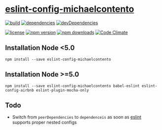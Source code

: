 [eslint-config-michaelcontento][]
=================================

[![build](https://travis-ci.org/michaelcontento/eslint-config-michaelcontento.svg)](https://travis-ci.org/michaelcontento/eslint-config-michaelcontento)
[![dependencies](https://david-dm.org/michaelcontento/eslint-config-michaelcontento.svg)](https://david-dm.org/michaelcontento/eslint-config-michaelcontento)
[![devDependencies](https://david-dm.org/michaelcontento/eslint-config-michaelcontento/dev-status.svg)](https://david-dm.org/michaelcontento/eslint-config-michaelcontento#info=devDependencies)

[![license](https://img.shields.io/npm/l/eslint-config-michaelcontento.svg?style=flat-square)](https://www.npmjs.com/package/eslint-config-michaelcontento)
[![npm version](https://img.shields.io/npm/v/eslint-config-michaelcontento.svg?style=flat-square)](https://www.npmjs.com/package/eslint-config-michaelcontento)
[![npm downloads](https://img.shields.io/npm/dm/eslint-config-michaelcontento.svg?style=flat-square)](https://www.npmjs.com/package/eslint-config-michaelcontento)
[![Code Climate](https://codeclimate.com/github/michaelcontento/eslint-config-michaelcontento/badges/gpa.svg)](https://codeclimate.com/github/michaelcontento/eslint-config-michaelcontento)

## Installation Node <5.0

    npm install --save eslint-config-michaelcontento

## Installation Node >=5.0

    npm install --save eslint-config-michaelcontento babel-eslint eslint-config-airbnb eslint-plugin-mocha-only

## Todo

- Switch from `peerDependencies` to `dependenceis` as soon as [eslint][]
  supports proper nested configs

  [eslint-config-michaelcontento]: https://github.com/michaelcontento/eslint-config-michaelcontento
  [eslint]: http://eslint.org
